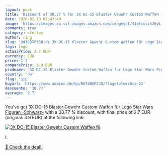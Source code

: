 ```yaml
---
layout: post
title: 'Discount of 30.77 % for 3X DC-15 Blaster Gewehr Custom Waffen fü'
date: 2020-01-19 02:43:40
image: 'https://images-eu.ssl-images-amazon.com/images/I/41ofcesL%2ByL._SL200_.jpg'
comments: true
category: ofertas
author: ring
slug: 'B078BXP33Q-de 3X DC-15 Blaster Gewehr Custom Waffen für Lego Star Wars...'
tags: lego
actualPrice: 2.7 EUR
currency: EUR
price: 2.7
comparePrice: 3.9 EUR
prodname: '3X DC-15 Blaster Gewehr Custom Waffen für Lego Star Wars Figuren -Schwarz-'
country: 'de'
flag: '🇩🇪'
buyurl: 'https://www.amazon.de/dp/B078BXP33Q/?tag=tolees0ca-21'
descuento: '30.77'
average: '2.7'
---
```


You've got [3X DC-15 Blaster Gewehr Custom Waffen für Lego Star Wars Figuren -Schwarz-](https://www.amazon.de/dp/B078BXP33Q/?tag=tolees0ca-21) with a  30.77 % discount, with final price of 2.7 EUR (original: 3.9 EUR) at the following link:

[![3X DC-15 Blaster Gewehr Custom Waffen fü](https://images-eu.ssl-images-amazon.com/images/I/41ofcesL%2ByL._SL200_.jpg)](https://www.amazon.de/dp/B078BXP33Q/?tag=tolees0ca-21)

ℹ️:


[🛒 Check the deal!!](https://www.amazon.de/dp/B078BXP33Q/?tag=tolees0ca-21)
